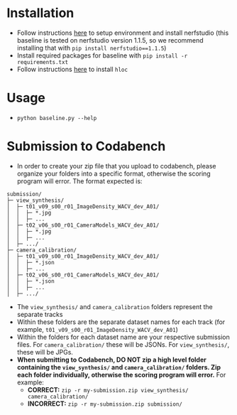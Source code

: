 # Installation
- Follow instructions [here](https://github.com/nerfstudio-project/nerfstudio?tab=readme-ov-file#1-installation-setup-the-environment) to setup environment and install nerfstudio (this baseline is tested on nerfstudio version 1.1.5, so we recommend installing that with `pip install nerfstudio==1.1.5`)
- Install required packages for baseline with `pip install -r requirements.txt`
- Follow instructions [here](https://github.com/cvg/Hierarchical-Localization?tab=readme-ov-file#installation) to install `hloc`

# Usage
- `python baseline.py --help`


# Submission to Codabench
- In order to create your zip file that you upload to codabench, please organize your folders into a specific format, otherwise the scoring program will error. The format expected is:
```
submission/
├─ view_synthesis/
│  ├─ t01_v09_s00_r01_ImageDensity_WACV_dev_A01/
│  │  ├─ *.jpg
│  │  ├─ ...
│  ├─ t02_v06_s00_r01_CameraModels_WACV_dev_A01/
│  │  ├─ *.jpg
│  │  ├─ ...
│  ├─ .../
├─ camera_calibration/
│  ├─ t01_v09_s00_r01_ImageDensity_WACV_dev_A01/
│  │  ├─ *.json
│  │  ├─ ...
│  ├─ t02_v06_s00_r01_CameraModels_WACV_dev_A01/
│  │  ├─ *.json
│  │  ├─ ...
│  ├─ .../
```
- The `view_synthesis/` and `camera_calibration` folders represent the separate tracks
- Within these folders are the separate dataset names for each track (for example, `t01_v09_s00_r01_ImageDensity_WACV_dev_A01`)
- Within the folders for each dataset name are your respective submission files. For `camera_calibration/` these will be JSONs. For `view_synthesis/`, these will be JPGs. 
- **When submitting to Codabench, DO NOT zip a high level folder containing the `view_synthesis/` and `camera_calibration/` folders. Zip each folder individually, otherwise the scoring program will error.** For example:
    - **CORRECT:** `zip -r my-submission.zip view_synthesis/ camera_calibration/`
    - **INCORRECT:** `zip -r my-submission.zip submission/`